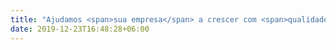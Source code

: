 ```yaml
---
title: "Ajudamos <span>sua empresa</span> a crescer com <span>qualidade</span>"
date: 2019-12-23T16:48:28+06:00
---
```

